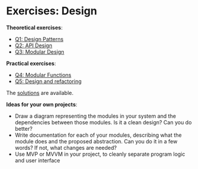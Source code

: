 # Exercises: Design

**Theoretical exercises**:

- [Q1: Design Patterns](Q1.md)
- [Q2: API Design](Q2.md)
- [Q3: Modular Design](Q3.md)

**Practical exercises**:

- [Q4: Modular Functions](Q4/)
- [Q5: Design and refactoring](Q5/)

The [solutions](solutions) are available.

**Ideas for your own projects**:

- Draw a diagram representing the modules in your system and the dependencies between those modules. Is it a clean
  design? Can you do better?
- Write documentation for each of your modules, describing what the module does and the proposed abstraction. Can you do
  it in a few words? If not, what changes are needed?
- Use MVP or MVVM in your project, to cleanly separate program logic and user interface
